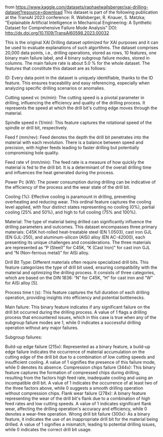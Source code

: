 from https://www.kaggle.com/datasets/raphaelwallsberger/xai-drilling-dataset?resource=download
This dataset is part of the following publication at the TransAI 2023 conference:
R. Wallsberger, R. Knauer, S. Matzka; "Explainable Artificial Intelligence in Mechanical Engineering: A Synthetic Dataset for Comprehensive Failure Mode Analysis"
DOI: http://dx.doi.org/10.1109/TransAI60598.2023.00032

This is the original XAI Drilling dataset optimized for XAI purposes and it can be used to evaluate explanations of such algortihms.
The dataset comprises 20,000 data points, i.e., drilling operations, stored as rows, 10 features, one binary main failure label, and 4 binary subgroup failure modes, stored in columns. The main failure rate is about 5.0 % for the whole dataset. The features that constitute this dataset are as follows:

ID: Every data point in the dataset is uniquely identifiable, thanks to the ID feature. This ensures traceability and easy referencing, especially when analyzing specific drilling scenarios or anomalies.

Cutting speed vc (m/min): The cutting speed is a pivotal parameter in drilling, influencing the efficiency and quality of the drilling process. It represents the speed at which the drill bit's cutting edge moves through the material.

Spindle speed n (1/min): This feature captures the rotational speed of the spindle or drill bit, respectively.

Feed f (mm/rev): Feed denotes the depth the drill bit penetrates into the material with each revolution. There is a balance between speed and precision, with higher feeds leading to faster drilling but potentially compromising hole quality.

Feed rate vf (mm/min): The feed rate is a measure of how quickly the material is fed to the drill bit. It is a determinant of the overall drilling time and influences the heat generated during the process.

Power Pc (kW): The power consumption during drilling can be indicative of the efficiency of the process and the wear state of the drill bit.

Cooling (%): Effective cooling is paramount in drilling, preventing overheating and reducing wear. This ordinal feature captures the cooling level applied, with four distinct states representing no cooling (0%), partial cooling (25% and 50%), and high to full cooling (75% and 100%).

Material: The type of material being drilled can significantly influence the drilling parameters and outcomes. This dataset encompasses three primary materials: C45K hot-rolled heat-treatable steel (EN 1.0503), cast iron GJL (EN GJL-250), and aluminum-silicon (AlSi) alloy (EN AC-42000), each presenting its unique challenges and considerations. The three materials are represented as “P (Steel)” for C45K, “K (Cast Iron)” for cast iron GJL and “N (Non-ferrous metal)” for AlSi alloy.

Drill Bit Type: Different materials often require specialized drill bits. This feature categorizes the type of drill bit used, ensuring compatibility with the material and optimizing the drilling process. It consists of three categories, which are based on the DIN 1836: “N” for C45K, “H” for cast iron and “W” for AlSi alloy [5].

Process time t (s): This feature captures the full duration of each drilling operation, providing insights into efficiency and potential bottlenecks.

Main failure: This binary feature indicates if any significant failure on the drill bit occurred during the drilling process. A value of 1 flags a drilling process that encountered issues, which in this case is true when any of the subgroup failure modes are 1, while 0 indicates a successful drilling operation without any major failures.

Subgroup failures:

Build-up edge failure (215x): Represented as a binary feature, a build-up edge failure indicates the occurrence of material accumulation on the cutting edge of the drill bit due to a combination of low cutting speeds and insufficient cooling. A value of 1 signifies the presence of this failure mode, while 0 denotes its absence.
Compression chips failure (344x): This binary feature captures the formation of compressed chips during drilling, resulting from the factors high feed rate, inadequate cooling and using an incompatible drill bit. A value of 1 indicates the occurrence of at least two of the three factors above, while 0 suggests a smooth drilling operation without compression chips.
Flank wear failure (278x): A binary feature representing the wear of the drill bit's flank due to a combination of high feed rates and low cutting speeds. A value of 1 indicates significant flank wear, affecting the drilling operation's accuracy and efficiency, while 0 denotes a wear-free operation.
Wrong drill bit failure (300x): As a binary feature, it indicates the use of an inappropriate drill bit for the material being drilled. A value of 1 signifies a mismatch, leading to potential drilling issues, while 0 indicates the correct drill bit usage.